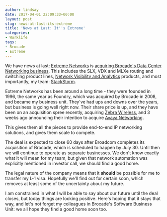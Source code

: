 ```yaml
---
author: lindsay
date: 2017-04-01 22:09:33+00:00
layout: post
slug: news-at-last-its-extreme
title: 'News at Last: It''s Extreme'
categories:
- Worklife
tags:
- Brocade
- Extreme
---
```


We have news at last: [Extreme Networks](https://www.extremenetworks.com) is [acquiring Brocade's Data Center Networking business](http://newsroom.brocade.com/manual-releases/2017/extreme-networks-to-acquire-brocade%E2%80%99s-data-center#.WOAdLI6jmRs). This includes the SLX, VDX and MLXe routing and switching product lines, [Network Visibility and Analytics](http://www.brocade.com/en/products-services/envision-fabric-network-visibility-analytics.html) products, and most importantly, my team: [StackStorm](https://www.stackstorm.com).

Extreme Networks has been around a long time - they were founded in 1996, the same year as Foundry, which was acquired by Brocade in 2008, and became my business unit. They've had ups and downs over the years, but business is going well right now. Their share price is up, and they have been on an acquisition spree recently, acquiring [Zebra Wireless](http://investor.extremenetworks.com/releasedetail.cfm?ReleaseID=996270), and 3 weeks ago announcing their intention to acquire [Avaya Networking](http://investor.extremenetworks.com/releasedetail.cfm?ReleaseID=1016337).

This gives them all the pieces to provide end-to-end IP networking solutions, and gives them scale to compete.

The deal is expected to close 60 days after Broadcom completes its acquisition of Brocade, which is scheduled to happen by July 30. Until then we will continue to operate as separate businesses. We don't know exactly what it will mean for my team, but given that network automation was explicitly mentioned in investor call, we should find a good home.

The legal nature of the company means that it **should** be possible for me to transfer my L-1 visa. Hopefully we'll find out for certain soon, which removes at least some of the uncertainty about my future.

I am constrained in what I will be able to say about our future until the deal closes, but today things are looking positive. Here's hoping that it stays that way, and let's not forget my colleagues in Brocade's Software Business Unit: we all hope they find a good home soon too.
